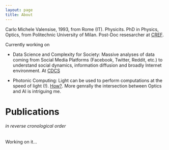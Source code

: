 ```yaml
---
layout: page
title: About
---
```


Carlo Michele Valensise, 1993, from Rome (IT). Physicits. PhD in Physics, Optics, from Politechnic University of Milan. Post-Doc resesarcher at [CREF](https://cref.it/).

<div class="divider"></div>

Currently working on

- Data Science and Complexity for Society: Massive analyses of data coming from Social Media Platforms (Facebook, Twitter, Reddit, etc.) to understand social dynamics, information diffusion and broadly Internet environment. At [CDCS](https://cdcs.di.uniroma1.it/)

- Photonic Computing: Light can be used to perform computations at the speed of light (!). [How?](https://www.newcomplexlight.org/). More genrally the intersection between Optics and AI is intriguing me. 



<div class="divider"></div>

# Publications
###### in reverse cronological order


Working on it...
